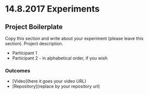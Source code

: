 # 14.8.2017 Experiments

## Project Boilerplate

Copy this section and write about your experiment (please leave this section).
Project description.

* Participant 1
* Participant 2 - in alphabetical order, if you wish

### Outcomes

- [Video](here it goes your video URL)
- [Repository](replace by your repository url)
